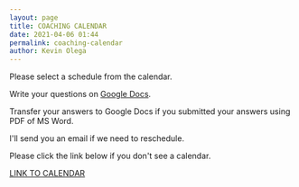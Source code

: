 ```yaml
--- 
layout: page
title: COACHING CALENDAR
date: 2021-04-06 01:44
permalink: coaching-calendar
author: Kevin Olega 
--- 
```

Please select a schedule from the calendar.

Write your questions on [Google Docs](https://callcentertrainingtips.com/drive-documents). 

Transfer your answers to Google Docs if you submitted your answers using PDF of MS Word.

I'll send you an email if we need to reschedule.

<script src="https://asset-tidycal.b-cdn.net//js/embed.js"></script>
<div id="tidycal-embed" data-path="callcentertrainingtips/60-minute-coaching"></div>

Please click the link below if you don't see a calendar.

[LINK TO CALENDAR](https://tidycal.com/callcentertrainingtips/60-minute-coaching)
